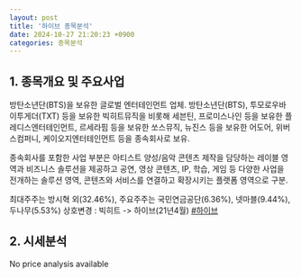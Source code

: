 ```yaml
---
layout: post
title: '하이브 종목분석'
date: 2024-10-27 21:20:23 +0900
categories: 종목분석
---
```


## 1. 종목개요 및 주요사업

방탄소년단(BTS)을 보유한 글로벌 엔터테인먼트 업체. 방탄소년단(BTS), 투모로우바이투게더(TXT) 등을 보유한 빅히트뮤직을 비롯해 세븐틴, 프로미스나인 등을 보유한 플레디스엔터테인먼트, 르세라핌 등을 보유한 쏘스뮤직, 뉴진스 등을 보유한 어도어, 위버스컴퍼니, 케이오지엔터테인먼트 등을 종속회사로 보유.

종속회사를 포함한 사업 부분은 아티스트 양성/음악 콘텐츠 제작을 담당하는 레이블 영역과 비즈니스 솔루션을 제공하고 공연, 영상 콘텐츠, IP, 학습, 게임 등 다양한 사업을 전개하는 솔루션 영역, 콘텐츠와 서비스를 연결하고 확장시키는 플랫폼 영역으로 구분.

최대주주는 방시혁 외(32.46%), 주요주주는 국민연금공단(6.36%), 넷마블(9.44%), 두나무(5.53%) 상호변경 : 빅히트 -> 하이브(21년4월)
[#하이브](#)

## 2. 시세분석

No price analysis available
